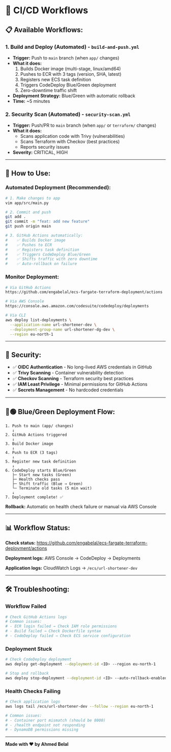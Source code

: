 # 🚀 CI/CD Workflows

## 📋 Available Workflows:

### 1. **Build and Deploy** (Automated) - `build-and-push.yml`
- **Trigger:** Push to `main` branch (when `app/` changes)
- **What it does:**
  1. Builds Docker image (multi-stage, linux/amd64)
  2. Pushes to ECR with 3 tags (version, SHA, latest)
  3. Registers new ECS task definition
  4. Triggers CodeDeploy Blue/Green deployment
  5. Zero-downtime traffic shift
- **Deployment Strategy:** Blue/Green with automatic rollback
- **Time:** ~5 minutes

### 2. **Security Scan** (Automated) - `security-scan.yml`
- **Trigger:** Push/PR to `main` branch (when `app/` or `terraform/` changes)
- **What it does:**
  - Scans application code with Trivy (vulnerabilities)
  - Scans Terraform with Checkov (best practices)
  - Reports security issues
- **Severity:** CRITICAL, HIGH

---

## 🎯 How to Use:

### **Automated Deployment (Recommended):**
```bash
# 1. Make changes to app
vim app/src/main.py

# 2. Commit and push
git add .
git commit -m "feat: add new feature"
git push origin main

# 3. GitHub Actions automatically:
#    ✅ Builds Docker image
#    ✅ Pushes to ECR
#    ✅ Registers task definition
#    ✅ Triggers CodeDeploy Blue/Green
#    ✅ Shifts traffic with zero downtime
#    ✅ Auto-rollback on failure
```

### **Monitor Deployment:**
```bash
# Via GitHub Actions
https://github.com/engabelal/ecs-fargate-terraform-deployment/actions

# Via AWS Console
https://console.aws.amazon.com/codesuite/codedeploy/deployments

# Via CLI
aws deploy list-deployments \
  --application-name url-shortener-dev \
  --deployment-group-name url-shortener-dg-dev \
  --region eu-north-1
```

---

## 🔐 Security:

- ✅ **OIDC Authentication** - No long-lived AWS credentials in GitHub
- ✅ **Trivy Scanning** - Container vulnerability detection
- ✅ **Checkov Scanning** - Terraform security best practices
- ✅ **IAM Least Privilege** - Minimal permissions for GitHub Actions
- ✅ **Secrets Management** - No hardcoded credentials

---

## 🔵🟢 Blue/Green Deployment Flow:

```
1. Push to main (app/ changes)
   ↓
2. GitHub Actions triggered
   ↓
3. Build Docker image
   ↓
4. Push to ECR (3 tags)
   ↓
5. Register new task definition
   ↓
6. CodeDeploy starts Blue/Green
   ├─ Start new tasks (Green)
   ├─ Health checks pass
   ├─ Shift traffic (Blue → Green)
   └─ Terminate old tasks (5 min wait)
   ↓
7. Deployment complete! ✅
```

**Rollback:** Automatic on health check failure or manual via AWS Console

---

## 📊 Workflow Status:

**Check status:** https://github.com/engabelal/ecs-fargate-terraform-deployment/actions

**Deployment logs:** AWS Console → CodeDeploy → Deployments

**Application logs:** CloudWatch Logs → `/ecs/url-shortener-dev`

---

## 🛠️ Troubleshooting:

### Workflow Failed
```bash
# Check GitHub Actions logs
# Common issues:
# - ECR login failed → Check IAM role permissions
# - Build failed → Check Dockerfile syntax
# - CodeDeploy failed → Check ECS service configuration
```

### Deployment Stuck
```bash
# Check CodeDeploy deployment
aws deploy get-deployment --deployment-id <ID> --region eu-north-1

# Stop and rollback
aws deploy stop-deployment --deployment-id <ID> --auto-rollback-enabled
```

### Health Checks Failing
```bash
# Check application logs
aws logs tail /ecs/url-shortener-dev --follow --region eu-north-1

# Common issues:
# - Container port mismatch (should be 8000)
# - /health endpoint not responding
# - DynamoDB permissions missing
```

---

**Made with ❤️ by Ahmed Belal**

